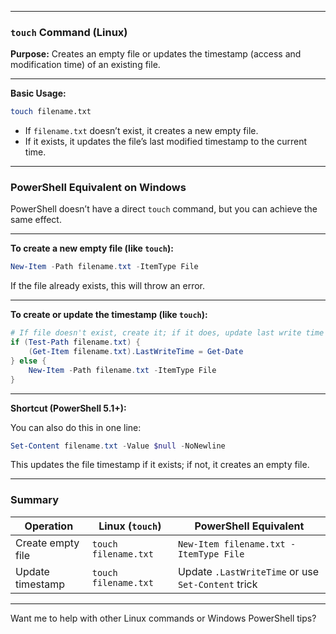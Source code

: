  
---

### `touch` Command (Linux)

**Purpose:**
Creates an empty file or updates the timestamp (access and modification time) of an existing file.

---

**Basic Usage:**

```bash
touch filename.txt
```

* If `filename.txt` doesn’t exist, it creates a new empty file.
* If it exists, it updates the file’s last modified timestamp to the current time.

---

### PowerShell Equivalent on Windows

PowerShell doesn’t have a direct `touch` command, but you can achieve the same effect.

---

**To create a new empty file (like `touch`):**

```powershell
New-Item -Path filename.txt -ItemType File
```

If the file already exists, this will throw an error.

---

**To create or update the timestamp (like `touch`):**

```powershell
# If file doesn't exist, create it; if it does, update last write time
if (Test-Path filename.txt) {
    (Get-Item filename.txt).LastWriteTime = Get-Date
} else {
    New-Item -Path filename.txt -ItemType File
}
```

---

**Shortcut (PowerShell 5.1+):**

You can also do this in one line:

```powershell
Set-Content filename.txt -Value $null -NoNewline
```

This updates the file timestamp if it exists; if not, it creates an empty file.

---

### Summary

| Operation         | Linux (`touch`)      | PowerShell Equivalent                              |
| ----------------- | -------------------- | -------------------------------------------------- |
| Create empty file | `touch filename.txt` | `New-Item filename.txt -ItemType File`             |
| Update timestamp  | `touch filename.txt` | Update `.LastWriteTime` or use `Set-Content` trick |

---

Want me to help with other Linux commands or Windows PowerShell tips?
